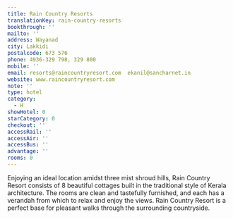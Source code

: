 ```yaml
---
title: Rain Country Resorts
translationKey: rain-country-resorts
bookthrough: ''
mailto: ''
address: Wayanad
city: Lakkidi
postalcode: 673 576
phone: 4936-329 798, 329 800
mobile: ''
email: resorts@raincountryresort.com  ekanil@sancharnet.in
website: www.raincountryresort.com
note: ''
type: hotel
category:
  - H
showHotel: 0
starCategory: 0
checkout: ''
accessRail: ''
accessAir: ''
accessBus: ''
advantage: ''
rooms: 0
---
```

Enjoying an ideal location amidst three mist shroud hills, Rain Country Resort consists of 8 beautiful cottages built in the traditional style of Kerala architecture.     The rooms are clean and tastefully furnished, and each has a verandah from which to relax and enjoy the views. Rain Country Resort is a perfect base for pleasant walks through the surrounding countryside.
